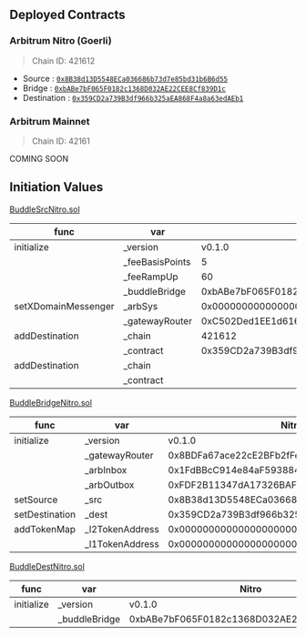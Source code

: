 ## Deployed Contracts

### Arbitrum Nitro (Goerli)
> Chain ID: 421612

- Source : [`0x8B38d13D5548ECa036686b73d7e85bd31b6B6d55`](https://nitro-devnet-explorer.arbitrum.io/address/0x8B38d13D5548ECa036686b73d7e85bd31b6B6d55/contracts)
- Bridge : [`0xbABe7bF065F0182c1368D032AE22CEE8Cf839D1c`](https://goerli.etherscan.io/address/0xbabe7bf065f0182c1368d032ae22cee8cf839d1c#code)
- Destination : [`0x359CD2a739B3df966b325aEA868F4a8a63edAEb1`](https://nitro-devnet-explorer.arbitrum.io/address/0x359CD2a739B3df966b325aEA868F4a8a63edAEb1/contracts)

### Arbitrum Mainnet
> Chain ID: 42161

COMING SOON

## Initiation Values

[BuddleSrcNitro.sol](BuddleSrcNitro.sol)

| func | var | Nitro |
| --- | --- | --- |
| initialize | _version | v0.1.0 |
| | _feeBasisPoints | 5 |
| | _feeRampUp | 60 |
| | _buddleBridge | 0xbABe7bF065F0182c1368D032AE22CEE8Cf839D1c |
| setXDomainMessenger | _arbSys | 0x0000000000000000000000000000000000000064 |
| | _gatewayRouter | 0xC502Ded1EE1d616B43F7f20Ebde83Be1A275ca3c |
| addDestination | _chain | 421612 |
| | _contract | 0x359CD2a739B3df966b325aEA868F4a8a63edAEb1 |
| addDestination | _chain | |
| | _contract | |


[BuddleBridgeNitro.sol](BuddleBridgeNitro.sol)

| func | var | Nitro |
| --- | --- | --- |
| initialize | _version | v0.1.0 |
| | _gatewayRouter | 0x8BDFa67ace22cE2BFb2fFebe72f0c91CDA694d4b |
| | _arbInbox | 0x1FdBBcC914e84aF593884bf8e8Dd6877c29035A2 |
| | _arbOutbox | 0xFDF2B11347dA17326BAF30bbcd3F4b09c4719584 |
| setSource | _src | 0x8B38d13D5548ECa036686b73d7e85bd31b6B6d55 |
| setDestination | _dest | 0x359CD2a739B3df966b325aEA868F4a8a63edAEb1 |
| addTokenMap | _l2TokenAddress | 0x0000000000000000000000000000000000000000 |
| | _l1TokenAddress | 0x0000000000000000000000000000000000000000 |


[BuddleDestNitro.sol](BuddleDestNitro.sol)

| func | var | Nitro |
| --- | --- | --- |
| initialize | _version | v0.1.0 |
| | _buddleBridge | 0xbABe7bF065F0182c1368D032AE22CEE8Cf839D1c |
